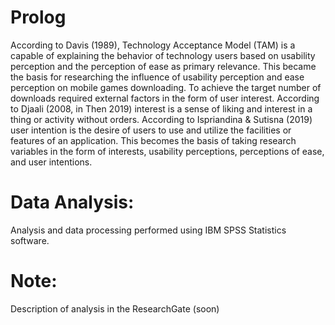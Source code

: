 # Prolog
According to Davis (1989), Technology Acceptance Model (TAM) is a capable of explaining the behavior of technology users based on usability perception and the perception of ease as primary relevance. This became the basis for researching the influence of usability perception and ease perception on mobile games downloading. To achieve the target number of downloads required external factors in the form of user interest. According to Djaali (2008, in Then 2019) interest is a sense of liking and interest in a thing or activity without orders. According to Ispriandina & Sutisna (2019) user intention is the desire of users to use and utilize the facilities or features of an application. This becomes the basis of taking research variables in the form of interests, usability perceptions, perceptions of ease, and user intentions.
# Data Analysis:
Analysis and data processing performed using IBM SPSS Statistics software.
# Note:
Description of analysis in the ResearchGate (soon)
